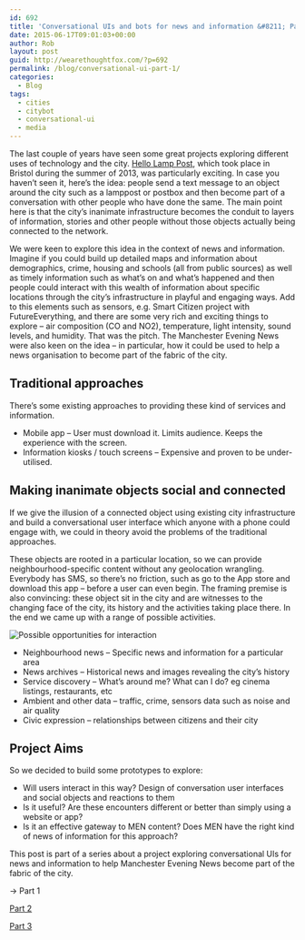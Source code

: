 ```yaml
---
id: 692
title: 'Conversational UIs and bots for news and information &#8211; Part 1'
date: 2015-06-17T09:01:03+00:00
author: Rob
layout: post
guid: http://wearethoughtfox.com/?p=692
permalink: /blog/conversational-ui-part-1/
categories:
  - Blog
tags:
  - cities
  - citybot
  - conversational-ui
  - media
---
```

The last couple of years have seen some great projects exploring different uses of technology and the city. [Hello Lamp Post](http://www.hellolamppost.co.uk/), which took place in Bristol during the summer of 2013, was particularly exciting. In case you haven’t seen it, here’s the idea: people send a text message to an object around the city such as a lamppost or postbox and then become part of a conversation with other people who have done the same. The main point here is that the city’s inanimate infrastructure becomes the conduit to layers of information, stories and other people without those objects actually being connected to the network. 

We were keen to explore this idea in the context of news and information. Imagine if you could build up detailed maps and information about demographics, crime, housing and schools (all from public sources) as well as timely information such as what’s on and what’s happened and then people could interact with this wealth of information about specific locations through the city’s infrastructure in playful and engaging ways. Add to this elements such as sensors, e.g. Smart Citizen project with FutureEverything, and there are some very rich and exciting things to explore &#8211; air composition (CO and NO2), temperature, light intensity, sound levels, and humidity. That was the pitch. The Manchester Evening News were also keen on the idea &#8211; in particular, how it could be used to help a news organisation to become part of the fabric of the city. 

## Traditional approaches

There’s some existing approaches to providing these kind of services and information.

  * Mobile app &#8211; User must download it. Limits audience. Keeps the experience with the screen.
  * Information kiosks / touch screens &#8211; Expensive and proven to be under-utilised.

## Making inanimate objects social and connected

If we give the illusion of a connected object using existing city infrastructure and build a conversational user interface which anyone with a phone could engage with, we could in theory avoid the problems of the traditional approaches.

These objects are rooted in a particular location, so we can provide neighbourhood-specific content without any geolocation wrangling. Everybody has SMS, so there’s no friction, such as go to the App store and download this app &#8211; before a user can even begin. The framing premise is also convincing: these object sit in the city and are witnesses to the changing face of the city, its history and the activities taking place there. In the end we came up with a range of possible activities.

![Possible opportunities for interaction](http://wearethoughtfox.com/site/wp-content/uploads/2015/06/men-project.001.jpg)

  * Neighbourhood news &#8211; Specific news and information for a particular area
  * News archives &#8211; Historical news and images revealing the city’s history
  * Service discovery &#8211; What’s around me? What can I do? eg cinema listings, restaurants, etc
  * Ambient and other data &#8211; traffic, crime, sensors data such as noise and air quality
  * Civic expression &#8211; relationships between citizens and their city

## Project Aims

So we decided to build some prototypes to explore:

  * Will users interact in this way? Design of conversation user interfaces and social objects and reactions to them
  * Is it useful? Are these encounters different or better than simply using a website or app?
  * Is it an effective gateway to MEN content? Does MEN have the right kind of news of information for this approach?

This post is part of a series about a project exploring conversational UIs for news and information to help Manchester Evening News become part of the fabric of the city.

→ Part 1
  
[Part 2](http://wearethoughtfox.com/blog/conversational-ui-part-2/)
  
[Part 3](http://wearethoughtfox.com/blog/conversational-uis-part-3/)